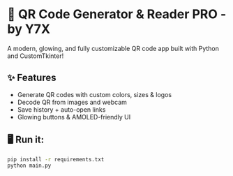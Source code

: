 # 🔳 QR Code Generator & Reader PRO - by Y7X

A modern, glowing, and fully customizable QR code app built with Python and CustomTkinter!

## ✨ Features
- Generate QR codes with custom colors, sizes & logos
- Decode QR from images and webcam
- Save history + auto-open links
- Glowing buttons & AMOLED-friendly UI

## 🖥️ Run it:
```bash
pip install -r requirements.txt
python main.py